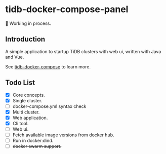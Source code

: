 # tidb-docker-compose-panel

:construction: Working in process.

## Introduction

A simple application to startup TiDB clusters with web ui, written with Java and Vue.

See [tidb-docker-compose](https://github.com/pingcap/tidb-docker-compose) to learn more.

## Todo List

- [x] Core concepts.
- [x] Single cluster.
- [ ] docker-compose.yml syntax check
- [x] Multi cluster.
- [x] Web application.
- [x] Cli tool.
- [ ] Web ui.
- [ ] Fetch available image versions from docker hub.
- [ ] Run in docker:dind.
- [ ] ~~docker swarm support.~~
